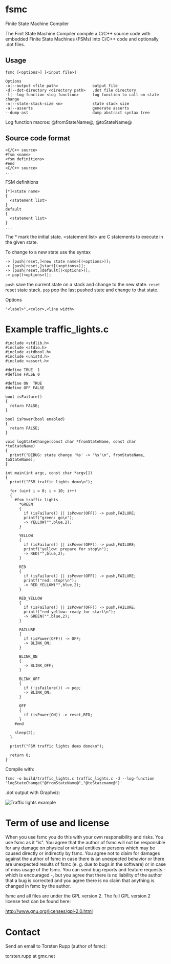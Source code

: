 # fsmc
Finite State Machine Compiler

The Finit State Machine Compiler compile a C/C++ source code with embedded
Finite State Machines (FSMs) into C/C++ code and optionally .dot files.

## Usage

```
fsmc [<options>] [<input file>]

Options
-o|--output <file path>               output file
-d|--dot-directory <directory path>   .dot file directory
-l|--log-function <log function>      log function to call on state change
-n|--state-stack-size <n>             state stack size
-a|--asserts                          generate asserts
--dump-ast                            dump abstract syntax tree
```

Log function macros: @fromStateName@, @toStateName@

## Source code format

```
<C/C++ source>
#fsm <name>
<fsm definitions>
#end
<C/C++ source>
...
```
FSM definitions

```
[*]<state name>
{
  <statement list>
}
default
{
  <statement list>
}
...
```

The * mark the initial state. &lt;statement list&gt; are C statements to
execute in the given state.

To change to a new state use the syntax

```
-> [push|reset,]<new state name>[(<options>)];
-> [push|reset,]start[(<options>)];
-> [push|reset,]default[(<options>)];
-> pop[(<options>)];
```

```push``` save the current state on a stack and change to the new state.
```reset``` reset state stack.
```pop``` pop the last pushed state and change to that state.

Options
```
"<label>",<color>,<line width>
```

# Example traffic_lights.c

```
#include <stdlib.h>
#include <stdio.h>
#include <stdbool.h>
#include <unistd.h>
#include <assert.h>

#define TRUE  1
#define FALSE 0

#define ON  TRUE
#define OFF FALSE

bool isFailure()
{
  return FALSE;
}

bool isPower(bool enabled)
{
  return FALSE;
}

void logStateChange(const char *fromStateName, const char *toStateName)
{
  printf("DEBUG: state change '%s' -> '%s'\n", fromStateName, toStateName);
}

int main(int argc, const char *argv[])
{
  printf("FSM traffic lights demo\n");

  for (uint i = 0; i < 10; i++)
  {
    #fsm traffic_lights
      *GREEN
      {
        if (isFailure() || isPower(OFF)) -> push,FAILURE;
        printf("green: go\n");
        -> YELLOW("",blue,2);
      }

      YELLOW
      {
        if (isFailure() || isPower(OFF)) -> push,FAILURE;
        printf("yellow: prepare for stop\n");
        -> RED("",blue,2);
      }

      RED
      {
        if (isFailure() || isPower(OFF)) -> push,FAILURE;
        printf("red: stop!\n");
        -> RED_YELLOW("",blue,2);
      }

      RED_YELLOW
      {
        if (isFailure() || isPower(OFF)) -> push,FAILURE;
        printf("red-yellow: ready for start\n");
        -> GREEN("",blue,2);
      }

      FAILURE
      {
        if (isPower(OFF)) -> OFF;
        -> BLINK_ON;
      }

      BLINK_ON
      {
        -> BLINK_OFF;
      }

      BLINK_OFF
      {
        if (!isFailure()) -> pop;
        -> BLINK_ON;
      }

      OFF
      {
        if (isPower(ON)) -> reset,RED;
      }
    #end

    sleep(2);
  }

  printf("FSM traffic lights demo done\n");

  return 0;
}
```

Compile with:
```
fsmc -o build/traffic_lights.c traffic_lights.c -d --log-function 'logStateChange("@fromStateName@","@toStatename@")'
```

.dot output with Graphviz:

![Traffic lights example](examples/traffic_lights.png "Traffic Lights FSM")

# Term of use and license

When you use fsmc you do this with your own responsibility and
risks.  You use fsmc as it "is".  You agree that the author of fsmc
will not be responsible for any damage on physical or virtual
entities or persons which may be caused directly or indirectly by
fsmc.  You agree not to claim for damages against the author of fsmc
in case there is an unexpected behavior or there are unexpected
results of fsmc (e.  g.  due to bugs in the software) or in case of
miss usage of the fsmc.  You can send bug reports and feature
requests - which is encouraged -, but you agree that there is no
liability of the author that a bug is corrected and you agree there
is no claim that anything is changed in fsmc by the author.

fsmc and all files are under the GPL version 2. The full GPL
version 2 license text can be found here:

  http://www.gnu.org/licenses/gpl-2.0.html

# Contact

Send an email to Torsten Rupp (author of fsmc):

torsten.rupp at gmx.net
